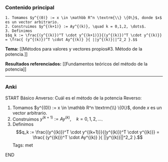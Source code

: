 ### Contenido principal

```ad-Algorithm
1. Tomamos $y^{(0)} := x \in \mathbb R^n \textrm{\\} \{0\}$, donde $x$ es un vector arbitrario.
2. Construimos $y^{(k+1)} := Ay^{(k)}, \quad k = 0,1,2, \dots$.
3. Definimos
$$q_k := \frac{(y^{(k)})^T \cdot y^{(k+1)}}{(y^{(k)})^T \cdot y^{(k)}} = \frac{ (y^{(k)})^T \cdot Ay^{(k)} }{ ||y^{(k)}||^2_2 }.$$
```

**Tema:** [[Métodos para valores y vectores propios#3. Método de la potencia.]]

**Resultados referenciados:** [[Fundamentos teóricos del método de la potencia]]

---
### Anki

START
Básico
Anverso: Cuál es el método de la potencia
Reverso: 
1. Tomamos $y^{(0)} := x \in \mathbb R^n \textrm{\\} \{0\}$, donde $x$ es un vector arbitrario.
2. Construimos $y^{(k+1)} := Ay^{(k)}, \quad k = 0,1,2, \dots$.
3. Definimos
$$q_k := \frac{(y^{(k)})^T \cdot y^{(k+1)}}{(y^{(k)})^T \cdot y^{(k)}} = \frac{ (y^{(k)})^T \cdot Ay^{(k)} }{ ||y^{(k)}||^2_2 }.$$
Tags: met
<!--ID: 1735044171407-->
END
